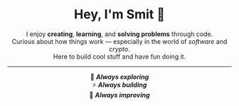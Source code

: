 <h1 align="center">Hey, I'm Smit 👋</h1>

<p align="center">
  I enjoy <strong>creating</strong>, <strong>learning</strong>, and <strong>solving problems</strong> through code.<br>
  Curious about how things work — especially in the world of <em>software</em> and <em>crypto</em>.<br>
  Here to build cool stuff and have fun doing it.
</p>

<hr>


<p align="center">
  🌱 <strong><em>Always exploring</em></strong><br>
  ⚡ <strong><em>Always building</em></strong><br>
  🎯 <strong><em>Always improving</em></strong>
</p>

